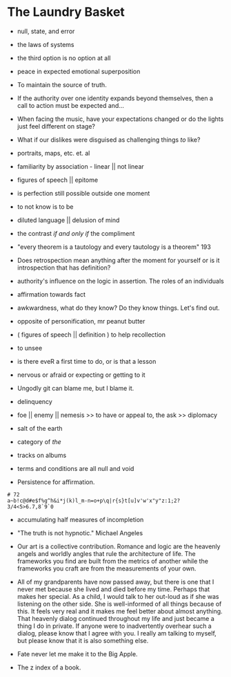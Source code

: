 # The Laundry Basket

* null, state, and error

* the laws of systems

* the third option is no option at all

* peace in expected emotional superposition

* To maintain the source of truth.

* If the authority over one identity expands beyond themselves, then a call to action must be expected and...

* When facing the music, have your expectations changed or do the lights just feel different on stage?

* What if our dislikes were disguised as challenging things _to_ like?

* portraits, maps, etc. et. al

* familiarity by association - linear || not linear

* figures of speech || epitome

* is perfection still possible outside one moment

* to not know is to be

* diluted language || delusion of mind

* the contrast _if and only if_ the compliment

* "every theorem is a tautology and every tautology is a theorem" 193

* Does retrospection mean anything after the moment for yourself or is it introspection that has definition?

* authority's influence on the logic in assertion. The roles of an individuals

* affirmation towards fact

* awkwardness, what do they know? Do they know things. Let's find out.

* opposite of personification, mr peanut butter

* ( figures of speech || definition ) to help recollection

* to unsee

* is there eveR a first time to do, or is that a lesson

* nervous or afraid or expecting or getting to it

* Ungodly git can blame me, but I blame it.

* delinquency

* foe || enemy || nemesis >> to have or appeal to, the ask >> diplomacy

* salt of the earth

* category of _the_

* tracks on albums

* terms and conditions are all null and void

* Persistence for affirmation.

```text
# 72
a~b!c@d#e$f%g^h&i*j(k)l_m-n=o+p\q|r{s}t[u]v'w'x"y"z:1;2?3/4<5>6.7,8`9`0
```

* accumulating half measures of incompletion

* "The truth is not hypnotic." Michael Angeles

* Our art is a collective contribution. Romance and logic are the heavenly angels and worldly angles that rule the architecture of life. The frameworks you find are built from the metrics of another while the frameworks you craft are from the measurements of your own.

* All of my grandparents have now passed away, but there is one that I never met because she lived and died before my time. Perhaps that makes her special. As a child, I would talk to her out-loud as if she was listening on the other side. She is well-informed of all things because of this. It feels very real and it makes me feel better about almost anything. That heavenly dialog continued throughout my life and just became a thing I do in private. If anyone were to inadvertently overhear such a dialog, please know that I agree with you. I really am talking to myself, but please know that it is also something else.

* Fate never let me make it to the Big Apple.

* The z index of a book.
